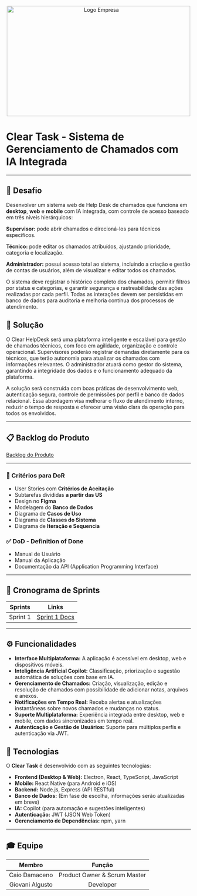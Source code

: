 <p align="center"><img width="500" height="300" alt="Logo Empresa" src="https://github.com/user-attachments/assets/d149f69b-cad5-46eb-8bb7-35b0443278bb" />

# Clear Task - Sistema de Gerenciamento de Chamados com IA Integrada

---

## 🏅 Desafio
Desenvolver um sistema web de Help Desk de chamados que funciona em **desktop**, **web** e **mobile** com IA integrada, com controle de acesso baseado em três níveis hierárquicos:

**Supervisor:** pode abrir chamados e direcioná-los para técnicos específicos.

**Técnico:** pode editar os chamados atribuídos, ajustando prioridade, categoria e localização.

**Administrador:** possui acesso total ao sistema, incluindo a criação e gestão de contas de usuários, além de visualizar e editar todos os chamados.

O sistema deve registrar o histórico completo dos chamados, permitir filtros por status e categorias, e garantir segurança e rastreabilidade das ações realizadas por cada perfil. Todas as interações devem ser persistidas em banco de dados para auditoria e melhoria contínua dos processos de atendimento.

## 🏅 Solução
O Clear HelpDesk será uma plataforma inteligente e escalável para gestão de chamados técnicos, com foco em agilidade, organização e controle operacional. Supervisores poderão registrar demandas diretamente para os técnicos, que terão autonomia para atualizar os chamados com informações relevantes. O administrador atuará como gestor do sistema, garantindo a integridade dos dados e o funcionamento adequado da plataforma.

A solução será construída com boas práticas de desenvolvimento web, autenticação segura, controle de permissões por perfil e banco de dados relacional. Essa abordagem visa melhorar o fluxo de atendimento interno, reduzir o tempo de resposta e oferecer uma visão clara da operação para todos os envolvidos.

---

## 📋 Backlog do Produto
[Backlog do Produto](https://github.com/CaioDPCavagnolli/Clear-Task/blob/main/Documenta%C3%A7%C3%A3o/BackLog%20do%20Produto.md)

---

### 🚀 Critérios para DoR

* User Stories com **Critérios de Aceitação**
* Subtarefas divididas **a partir das US**
* Design no **Figma**
* Modelagem do **Banco de Dados**
* Diagrama de **Casos de Uso**
* Diagrama de **Classes do Sistema**
* Diagrama de **Iteração e Sequencia**

### ✅ DoD - Definition of Done

* Manual de Usuário
* Manual da Aplicação
* Documentação da API (Application Programming Interface)

---

## 📅 Cronograma de Sprints


| Sprints  |  Links                                                                                                               |
| :------: | :------------------------------------------------------------------------------------------------------------------: |
| Sprint 1 | [Sprint 1 Docs](https://github.com/CaioDPCavagnolli/Clear-Task/blob/main/Documenta%C3%A7%C3%A3o/Sprints/Sprint-1.md) |

---

## ⚙️ Funcionalidades

- **Interface Multiplataforma:** A aplicação é acessível em desktop, web e dispositivos móveis.
- **Inteligência Artificial Copilot:** Classificação, priorização e sugestão automática de soluções com base em IA.
- **Gerenciamento de Chamados:** Criação, visualização, edição e resolução de chamados com possibilidade de adicionar notas, arquivos e anexos.
- **Notificações em Tempo Real:** Receba alertas e atualizações instantâneas sobre novos chamados e mudanças no status.
- **Suporte Multiplataforma:** Experiência integrada entre desktop, web e mobile, com dados sincronizados em tempo real.
- **Autenticação e Gestão de Usuários:** Suporte para múltiplos perfis e autenticação via JWT.

## 🔧 Tecnologias

O **Clear Task** é desenvolvido com as seguintes tecnologias:

- **Frontend (Desktop & Web):** Electron, React, TypeScript, JavaScript
- **Mobile:** React Native (para Android e iOS)
- **Backend:** Node.js, Express (API RESTful)
- **Banco de Dados:** (Em fase de escolha, informações serão atualizadas em breve)
- **IA:** Copilot (para automação e sugestões inteligentes)
- **Autenticação:** JWT (JSON Web Token)
- **Gerenciamento de Dependências:** npm, yarn

---

## 🎓 Equipe

| Membro          |  Função                      |
| :-------------: | :--------------------------: |
| Caio Damaceno   | Product Owner & Scrum Master |
| Giovani Algusto | Developer                    |

